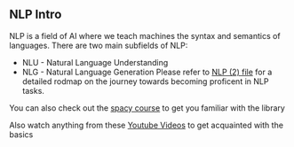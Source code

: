 ## NLP Intro
NLP is a field of AI where we teach machines the syntax and semantics of languages. 
There are two main subfields of NLP:
* NLU - Natural Language Understanding
* NLG - Natural Language Generation
Please refer to [NLP (2) file](https://github.com/Joy879/ADS_REV_code/blob/main/032%20Lesson%20NLP%20Basics/NLP%20(2).pdf) for a detailed rodmap on the journey towards becoming proficent in NLP tasks.

You can also check out the [spacy course](https://course.spacy.io/en/) to get you familiar with the library

Also watch anything from these [Youtube Videos](https://www.youtube.com/results?search_query=natural+language+processing+basics) to get acquainted with the basics
